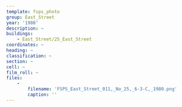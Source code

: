 ```yaml
---
template: fsps_photo
group: East_Street
year: '1980'
description: ~
buildings:
    - East_Street/25_East_Street
coordinates: ~
heading: ~
classification: ~
section: ~
cell: ~
film_roll: ~
files:
    -
        filename: 'FSPS_East_Street_011,_No_25,_6-3-C,_1980.png'
        caption: ''
---
```

